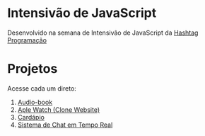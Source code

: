 # Intensivão de JavaScript
Desenvolvido na semana de Intensivão de JavaScript da [Hashtag Programação](https://www.youtube.com/@HashtagProgramacao)

# Projetos
Acesse cada um direto:
1. [Audio-book](https://audio-book-hashtag.netlify.app)
2. [Aple Watch (Clone Website)](https://apple-watch-clone.netlify.app)
3. [Cardápio](https://cardapio-hashtagprogramacao.vercel.app)
4. [Sistema de Chat em Tempo Real](https://github.com/satoosan/Intensivao-JavaScript/tree/main/Aula%2004)
